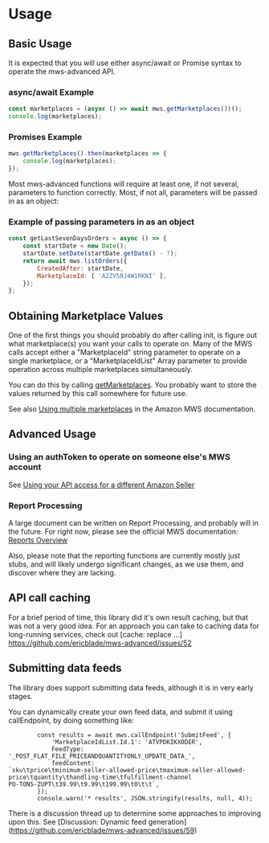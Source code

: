 # Usage

## Basic Usage
It is expected that you will use either async/await or Promise syntax to operate the mws-advanced API.

### async/await Example

``` js
const marketplaces = (async () => await mws.getMarketplaces())();
console.log(marketplaces);
```

### Promises Example
``` js
mws.getMarketplaces().then(marketplaces => {
    console.log(marketplaces);
});
```
Most mws-advanced functions will require at least one, if not several, parameters to function
correctly.  Most, if not all, parameters will be passed in as an object:

### Example of passing parameters in as an object
``` js
const getLastSevenDaysOrders = async () => {
    const startDate = new Date();
    startDate.setDate(startDate.getDate() - 7);
    return await mws.listOrders({
        CreatedAfter: startDate,
        MarketplaceId: [ 'A2ZV50J4W1RKNI' ],
    });
};
```

## Obtaining Marketplace Values

One of the first things you should probably do after calling init, is figure out what marketplace(s)
you want your calls to operate on. Many of the MWS calls accept either a "MarketplaceId" string
parameter to operate on a single marketplace, or a "MarketplaceIdList" Array parameter to provide
operation across multiple marketplaces simultaneously.

You can do this by calling [getMarketplaces](./function/index.html#static-function-getMarketplaces/).
You probably want to store the values returned by this call somewhere for future use.

See also [Using multiple marketplaces](https://docs.developer.amazonservices.com/en_US/reports/Reports_UsingMultipleMarketplaces.html) in the Amazon MWS documentation.

## Advanced Usage

### Using an authToken to operate on someone else's MWS account

See [Using your API access for a different Amazon Seller](./getting-started.html#using-your-api-access-for-a-different-amazon-seller--authtoken-)

### Report Processing
A large document can be written on Report Processing, and probably will in the future. For right now,
please see the official MWS documentation: [Reports Overview](http://docs.developer.amazonservices.com/en_UK/reports/Reports_Overview.html)

Also, please note that the reporting functions are currently mostly just stubs, and will likely undergo
significant changes, as we use them, and discover where they are lacking.

## API call caching

For a brief period of time, this library did it's own result caching, but that was not a very good idea. For an approach you can take to caching data for long-running services, check out [cache: replace ...] https://github.com/ericblade/mws-advanced/issues/52

## Submitting data feeds

The library does support submitting data feeds, although it is in very early stages.

You can dynamically create your own feed data, and submit it using callEndpoint, by doing something like:

````
        const results = await mws.callEndpoint('SubmitFeed', {
            'MarketplaceIdList.Id.1': 'ATVPDKIKX0DER',
            FeedType: '_POST_FLAT_FILE_PRICEANDQUANTITYONLY_UPDATE_DATA_',
            feedContent:
`sku\tprice\tminimum-seller-allowed-price\tmaximum-seller-allowed-price\tquantity\thandling-time\tfulfillment-channel
PO-TON5-ZUPT\t39.99\t9.99\t199.99\t0\t\t`,
        });
        console.warn('* results', JSON.stringify(results, null, 4));
````

There is a discussion thread up to determine some approaches to improving upon this.  See [Discussion: Dynamic feed generation] (https://github.com/ericblade/mws-advanced/issues/59)
